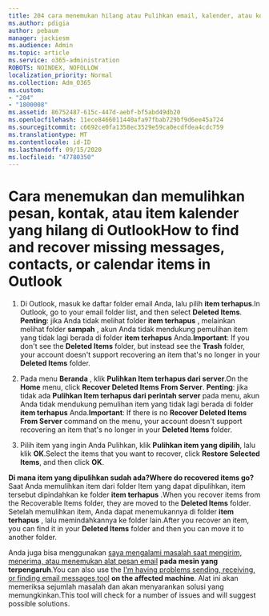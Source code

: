 ```yaml
---
title: 204 cara menemukan hilang atau Pulihkan email, kalender, atau kontak Outlook yang hilang
ms.author: pdigia
author: pebaum
manager: jackiesm
ms.audience: Admin
ms.topic: article
ms.service: o365-administration
ROBOTS: NOINDEX, NOFOLLOW
localization_priority: Normal
ms.collection: Adm_O365
ms.custom:
- "204"
- "1800008"
ms.assetid: 86752487-615c-447d-aebf-bf5abd49db20
ms.openlocfilehash: 11ece8466011440afa97fbab729bf9d6ee45a724
ms.sourcegitcommit: c6692ce0fa1358ec3529e59ca0ecdfdea4cdc759
ms.translationtype: MT
ms.contentlocale: id-ID
ms.lasthandoff: 09/15/2020
ms.locfileid: "47780350"
---
```

# <a name="how-to-find-and-recover-missing-messages-contacts-or-calendar-items-in-outlook"></a><span data-ttu-id="b871f-102">Cara menemukan dan memulihkan pesan, kontak, atau item kalender yang hilang di Outlook</span><span class="sxs-lookup"><span data-stu-id="b871f-102">How to find and recover missing messages, contacts, or calendar items in Outlook</span></span>

1. <span data-ttu-id="b871f-103">Di Outlook, masuk ke daftar folder email Anda, lalu pilih **item terhapus**.</span><span class="sxs-lookup"><span data-stu-id="b871f-103">In Outlook, go to your email folder list, and then select **Deleted Items**.</span></span> <span data-ttu-id="b871f-104">**Penting**: jika Anda tidak melihat folder **item terhapus** , melainkan melihat folder **sampah** , akun Anda tidak mendukung pemulihan item yang tidak lagi berada di folder **item terhapus** Anda.</span><span class="sxs-lookup"><span data-stu-id="b871f-104">**Important**: If you don't see the **Deleted Items** folder, but instead see the **Trash** folder, your account doesn't support recovering an item that's no longer in your **Deleted Items** folder.</span></span>

2. <span data-ttu-id="b871f-105">Pada menu **Beranda** , klik **Pulihkan Item terhapus dari server**.</span><span class="sxs-lookup"><span data-stu-id="b871f-105">On the **Home** menu, click **Recover Deleted Items From Server**.</span></span> <span data-ttu-id="b871f-106">**Penting**: jika tidak ada **Pulihkan Item terhapus dari perintah server** pada menu, akun Anda tidak mendukung pemulihan item yang tidak lagi berada di folder **item terhapus** Anda.</span><span class="sxs-lookup"><span data-stu-id="b871f-106">**Important**: If there is no **Recover Deleted Items From Server** command on the menu, your account doesn't support recovering an item that's no longer in your **Deleted Items** folder.</span></span>

3. <span data-ttu-id="b871f-107">Pilih item yang ingin Anda Pulihkan, klik **Pulihkan item yang dipilih**, lalu klik **OK**.</span><span class="sxs-lookup"><span data-stu-id="b871f-107">Select the items that you want to recover, click **Restore Selected Items**, and then click **OK**.</span></span>

<span data-ttu-id="b871f-108">**Di mana item yang dipulihkan sudah ada?**</span><span class="sxs-lookup"><span data-stu-id="b871f-108">**Where do recovered items go?**</span></span> <span data-ttu-id="b871f-109">Saat Anda memulihkan item dari folder Item yang dapat dipulihkan, item tersebut dipindahkan ke folder **item terhapus** .</span><span class="sxs-lookup"><span data-stu-id="b871f-109">When you recover items from the Recoverable Items folder, they are moved to the **Deleted Items** folder.</span></span> <span data-ttu-id="b871f-110">Setelah memulihkan item, Anda dapat menemukannya di folder **item terhapus** , lalu memindahkannya ke folder lain.</span><span class="sxs-lookup"><span data-stu-id="b871f-110">After you recover an item, you can find it in your **Deleted Items** folder and then you can move it to another folder.</span></span>

<span data-ttu-id="b871f-111">Anda juga bisa menggunakan [saya mengalami masalah saat mengirim, menerima, atau menemukan alat pesan email](https://aka.ms/SaRA-OutlookSendReceive) **pada mesin yang terpengaruh**.</span><span class="sxs-lookup"><span data-stu-id="b871f-111">You can also use the [I'm having problems sending, receiving, or finding email messages tool](https://aka.ms/SaRA-OutlookSendReceive) **on the affected machine**.</span></span> <span data-ttu-id="b871f-112">Alat ini akan memeriksa sejumlah masalah dan akan menyarankan solusi yang memungkinkan.</span><span class="sxs-lookup"><span data-stu-id="b871f-112">This tool will check for a number of issues and will suggest possible solutions.</span></span>
